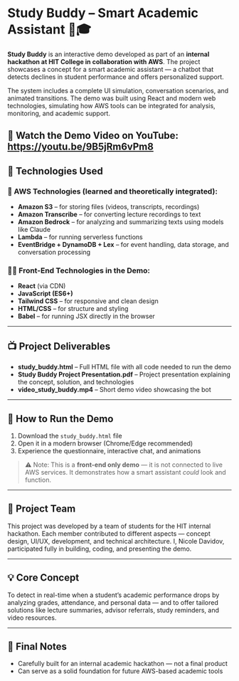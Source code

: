 # Study Buddy – Smart Academic Assistant 💬🎓

**Study Buddy** is an interactive demo developed as part of an **internal hackathon at HIT College in collaboration with AWS**. The project showcases a concept for a smart academic assistant — a chatbot that detects declines in student performance and offers personalized support.

The system includes a complete UI simulation, conversation scenarios, and animated transitions. The demo was built using React and modern web technologies, simulating how AWS tools can be integrated for analysis, monitoring, and academic support.

🎥 **Watch the Demo Video on YouTube:**
https://youtu.be/9B5jRm6vPm8
---

## 🔧 Technologies Used

### 🧠 AWS Technologies (learned and theoretically integrated):
- **Amazon S3** – for storing files (videos, transcripts, recordings)
- **Amazon Transcribe** – for converting lecture recordings to text
- **Amazon Bedrock** – for analyzing and summarizing texts using models like Claude
- **Lambda** – for running serverless functions
- **EventBridge + DynamoDB + Lex** – for event handling, data storage, and conversation processing

### 👨‍💻 Front-End Technologies in the Demo:
- **React** (via CDN)
- **JavaScript (ES6+)**
- **Tailwind CSS** – for responsive and clean design
- **HTML/CSS** – for structure and styling
- **Babel** – for running JSX directly in the browser

---

## 📺 Project Deliverables
- **study_buddy.html** – Full HTML file with all code needed to run the demo
- **Study Buddy Project Presentation.pdf** – Project presentation explaining the concept, solution, and technologies
- **video_study_buddy.mp4** – Short demo video showcasing the bot

---

## 🚀 How to Run the Demo
1. Download the `study_buddy.html` file
2. Open it in a modern browser (Chrome/Edge recommended)
3. Experience the questionnaire, interactive chat, and animations

> ⚠️ Note: This is a **front-end only demo** — it is not connected to live AWS services. It demonstrates how a smart assistant *could* look and function.

---

## 👥 Project Team
This project was developed by a team of students for the HIT internal hackathon. Each member contributed to different aspects — concept design, UI/UX, development, and technical architecture. I, Nicole Davidov, participated fully in building, coding, and presenting the demo.

---

## 💡 Core Concept
To detect in real-time when a student’s academic performance drops by analyzing grades, attendance, and personal data — and to offer tailored solutions like lecture summaries, advisor referrals, study reminders, and video resources.

---

## 📌 Final Notes
- Carefully built for an internal academic hackathon — not a final product
- Can serve as a solid foundation for future AWS-based academic tools

